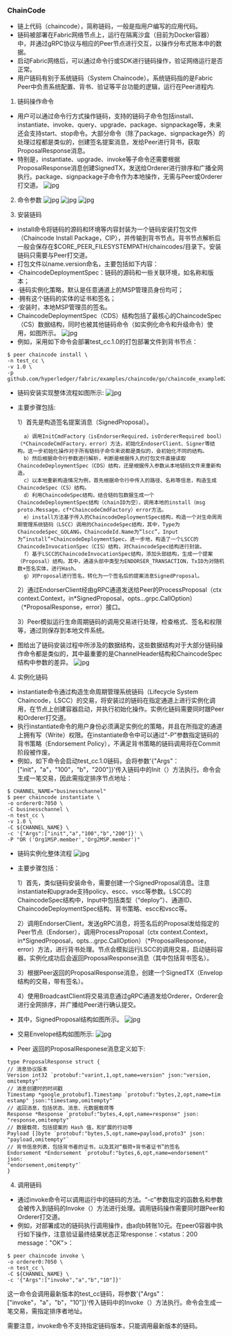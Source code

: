 ### ChainCode
* 链上代码（chaincode），简称链码，一般是指用户编写的应用代码。
* 链码被部署在Fabric网络节点上，运行在隔离沙盒（目前为Docker容器）中，并通过gRPC协议与相应的Peer节点进行交互，以操作分布式账本中的数据。
* 启动Fabric网络后，可以通过命令行或SDK进行链码操作，验证网络运行是否正常。
* 用户链码有别于系统链码（System Chaincode）。系统链码指的是Fabric Peer中负责系统配置、背书、验证等平台功能的逻辑，运行在Peer进程内.

1. 链码操作命令
* 用户可以通过命令行方式操作链码，支持的链码子命令包括install、instantiate、invoke、query、upgrade、package、signpackage等，未来还会支持start、stop命令。大部分命令（除了package、signpackage外）的处理过程都是类似的，创建签名提案消息，发给Peer进行背书，获取ProposalResponse消息。
* 特别是，instantiate、upgrade、invoke等子命令还需要根据ProposalResponse消息创建SignedTX，发送给Orderer进行排序和广播全网执行。package、signpackage子命令作为本地操作，无需与Peer或Orderer打交道。
![jpg](../images/chaincode-1.jpg)

2. 命令参数
![jpg](../images/chaincode-2.jpg)
![jpg](../images/chaincode-3.jpg)
![jpg](../images/chaincode-4.jpg)

3. 安装链码
* install命令将链码的源码和环境等内容封装为一个链码安装打包文件（Chaincode Install Package，CIP），并传输到背书节点。背书节点解析后一般会保存在$CORE_PEER_FILESYSTEMPATH/chaincodes/目录下。安装链码只需要与Peer打交道。
* 打包文件以name.version命名，主要包括如下内容：
* ·ChaincodeDeploymentSpec：链码的源码和一些关联环境，如名称和版本；
* ·链码实例化策略，默认是任意通道上的MSP管理员身份均可；
* ·拥有这个链码的实体的证书和签名；
* ·安装时，本地MSP管理员的签名。
* ChaincodeDeploymentSpec（CDS）结构包括了最核心的ChaincodeSpec（CS）数据结构，同时也被其他链码命令（如实例化命令和升级命令）使用，如图所示。
![jpg](../images/chaincode-5.jpg)
* 例如，采用如下命令会部署test_cc.1.0的打包部署文件到背书节点：
```
$ peer chaincode install \
-n test_cc \
-v 1.0 \
-p github.com/hyperledger/fabric/examples/chaincode/go/chaincode_example02
```
* 链码安装实现整体流程如图所示:
![jpg](../images/chaincode-6.jpg)
* 主要步骤包括:

    1）首先是构造签名提案消息（SignedProposal）。
        
        a）调用InitCmdFactory（isEndorserRequired，isOrdererRequired bool）（*ChaincodeCmdFactory，error）方法，初始化EndoserClient、Signer等结构。这一步初始化操作对于所有链码子命令来说都是类似的，会初始化不同的结构。
        b）然后根据命令行参数进行解析，判断是根据传入的打包文件直接读取ChaincodeDeploymentSpec（CDS）结构，还是根据传入参数从本地链码文件来重新构造。
        c）以本地重新构造情况为例，首先根据命令行中传入的路径、名称等信息，构造生成ChaincodeSpec（CS）结构。
        d）利用ChaincodeSpec结构，结合链码包数据生成一个ChaincodeDeploymentSpec结构（chainID为空），调用本地的install（msg proto.Message，cf*ChaincodeCmdFactory）error方法。
        e）install方法基于传入的ChaincodeDeploymentSpec结构，构造一个对生命周周期管理系统链码（LSCC）调用的ChaincodeSpec结构，其中，Type为ChaincodeSpec_GOLANG，ChaincodeId.Name为“lscc”，Input为“install”+ChaincodeDeploymentSpec。进一步地，构造了一个LSCC的ChaincodeInvocationSpec（CIS）结构，对ChaincodeSpec结构进行封装。
        f）基于LSCC的ChaincodeInvocationSpec结构，添加头部结构，生成一个提案（Proposal）结构。其中，通道头部中类型为ENDORSER_TRANSACTION，TxID为对随机数+签名实体，进行Hash。
        g）对Proposal进行签名，转化为一个签名后的提案消息SignedProposal。

    2）通过EndorserClient经由gRPC通道发送给Peer的ProcessProposal（ctx context.Context，in*SignedProposal，opts...grpc.CallOption）（*ProposalResponse，error）接口。

    3）Peer模拟运行生命周期链码的调用交易进行处理，检查格式、签名和权限等，通过则保存到本地文件系统。
* 图给出了链码安装过程中所涉及的数据结构，这些数据结构对于大部分链码操作命令都是类似的，其中最重要的是ChannelHeader结构和ChaincodeSpec结构中参数的差异。
![jpg](../images/chaincode-7.jpg)

4. 实例化链码
* instantiate命令通过构造生命周期管理系统链码（Lifecycle System Chaincode，LSCC）的交易，将安装过的链码在指定通道上进行实例化调用，在节点上创建容器启动，并执行初始化操作。实例化链码需要同时跟Peer和Orderer打交道。
* 执行instantiate命令的用户身份必须满足实例化的策略，并且在所指定的通道上拥有写（Write）权限。在instantiate命令中可以通过“-P”参数指定链码的背书策略（Endorsement Policy），不满足背书策略的链码调用将在Commit阶段被作废。
* 例如，如下命令会启动test_cc.1.0链码，会将参数'{"Args"：["init"，"a"，"100"，"b"，"200"]}'传入链码中的Init（）方法执行。命令会生成一笔交易，因此需指定排序节点地址：
```
$ CHANNEL_NAME="businesschannel"
$ peer chaincode instantiate \
-o orderer0:7050 \
-C businesschannel \
-n test_cc \
-v 1.0 \
-C ${CHANNEL_NAME} \
-c '{"Args":["init","a","100","b","200"]}' \
-P "OR ('Org1MSP.member','Org2MSP.member')"
```
* 链码实例化整体流程
![jpg](../images/chaincode-8.jpg)
* 主要步骤包括：

    1）首先，类似链码安装命令，需要创建一个SignedProposal消息。注意instantiate和upgrade支持policy、escc、vscc等参数。LSCC的ChaincodeSpec结构中，Input中包括类型（“deploy”）、通道ID、ChaincodeDeploymentSpec结构、背书策略、escc和vscc等。

    2）调用EndorserClient，发送gRPC消息，将签名后的Proposal发给指定的Peer节点（Endorser），调用ProcessProposal（ctx context.Context，in*SignedProposal，opts...grpc.CallOption）（*ProposalResponse，error）方法，进行背书处理。节点会模拟运行LSCC的调用交易，启动链码容器。实例化成功后会返回ProposalResponse消息（其中包括背书签名）。

    3）根据Peer返回的ProposalResponse消息，创建一个SignedTX（Envelop结构的交易，带有签名）。

    4）使用BroadcastClient将交易消息通过gRPC通道发给Orderer，Orderer会进行全网排序，并广播给Peer进行确认提交。

* 其中，SignedProposal结构如图所示。
![jpg](../images/chaincode-9.jpg)
* 交易Envelope结构如图所示:
![jpg](../images/chaincode-10.jpg)
* Peer 返回的ProposalResponese消息定义如下:
```
type ProposalResponse struct {
// 消息协议版本
Version int32 `protobuf:"varint,1,opt,name=version" json:"version,
omitempty"`
// 消息创建时的时间戳
Timestamp *google_protobuf1.Timestamp `protobuf:"bytes,2,opt,name=tim
estamp" json:"timestamp,omitempty"`
// 返回消息，包括状态、消息、元数据载荷等
Response *Response `protobuf:"bytes,4,opt,name=response" json:
"response,omitempty"`
// 数据载荷，包括提案的 Hash 值，和扩展的行动等
Payload []byte `protobuf:"bytes,5,opt,name=payload,proto3" json:
"payload,omitempty"`
// 背书信息列表，包括背书者的证书，以及其对“载荷+背书者证书”的签名
Endorsement *Endorsement `protobuf:"bytes,6,opt,name=endorsement" json:
"endorsement,omitempty"`
}
```

4. 调用链码

* 通过invoke命令可以调用运行中的链码的方法。“-c”参数指定的函数名和参数会被传入到链码的Invoke（）方法进行处理。调用链码操作需要同时跟Peer和Orderer打交道。
* 例如，对部署成功的链码执行调用操作，由a向b转账10元。在peer0容器中执行如下操作，注意验证最终结果状态正常response：<status：200 message："OK">：

```
$ peer chaincode invoke \
-o orderer0:7050 \
-n test_cc \
-C ${CHANNEL_NAME} \
-c '{"Args":["invoke","a","b","10"]}'
```

这一命令会调用最新版本的test_cc链码，将参数'{"Args"：["invoke"，"a"，"b"，"10"]}'传入链码中的Invoke（）方法执行。命令会生成一笔交易，需指定排序者地址。

需要注意，invoke命令不支持指定链码版本，只能调用最新版本的链码。
